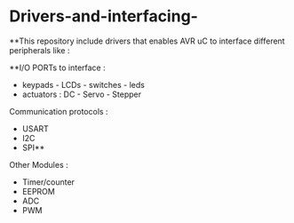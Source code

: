 # Drivers-and-interfacing-
**This repository include drivers that enables AVR uC to interface different peripherals like :

**I/O PORTs to interface :
- keypads - LCDs - switches - leds 
- actuators : DC - Servo - Stepper

Communication protocols : 
- USART
- I2C 
- SPI** 

Other Modules : 
- Timer/counter 
- EEPROM 
- ADC 
- PWM 










